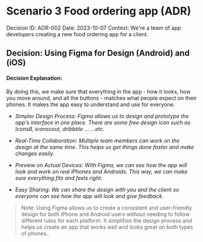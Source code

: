 # Scenario 3 Food ordering app (ADR)

Decision ID: ADR-002
Date: 2023-10-07
Context: We're a team of app developers creating a new food ordering app for a client.

## Decision:  Using Figma for Design (Android) and (iOS)

#### Decision Explanation:
By doing this, we make sure that everything in the app - how it looks, how you move around, and all the buttons - matches what people expect on their phones. It makes the app easy to understand and use for everyone.

- *Simpler Design Process: Figma allows us to design and prototype the app's interface in one place. There are some free design icon such as Icons8, iconscout, dribbble ... ...etc.*

- *Real-Time Collaboration: Multiple team members can work on the design at the same time. This helps us get things done faster and make changes easily.*

- *Preview on Actual Devices: With Figma, we can see how the app will look and work on real iPhones and Androids. This way, we can make sure everything fits and feels right.*

- *Easy Sharing: We can share the design with you and the client so everyone can see how the app will look and give feedback.*


> Note: Using Figma allows us to create a consistent and user-friendly design for both iPhone and Android users without needing to follow different rules for each platform. It simplifies the design process and helps us create an app that works well and looks great on both types of phones.. 

